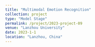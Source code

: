 ```yaml
---
title: "Multimodal Emotion Recognition"
collection: project
type: "Model Stage"
permalink: /project/2023-project-09
venue: "Lanzhou University"
date: 2023-1-1
location: "Lanzhou, China"
---
```


